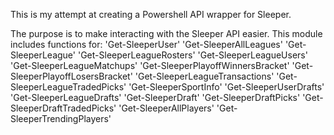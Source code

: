 This is my attempt at creating a Powershell API wrapper for Sleeper. 

The purpose is to make interacting with the Sleeper API easier. This module includes functions for: 
    'Get-SleeperUser'
    'Get-SleeperAllLeagues'
    'Get-SleeperLeague'
    'Get-SleeperLeagueRosters'
    'Get-SleeperLeagueUsers'
    'Get-SleeperLeagueMatchups'
    'Get-SleeperPlayoffWinnersBracket'
    'Get-SleeperPlayoffLosersBracket'
    'Get-SleeperLeagueTransactions'
    'Get-SleeperLeagueTradedPicks'
    'Get-SleeperSportInfo' 
    'Get-SleeperUserDrafts' 
    'Get-SleeperLeagueDrafts' 
    'Get-SleeperDraft' 
    'Get-SleeperDraftPicks' 
    'Get-SleeperDraftTradedPicks' 
    'Get-SleeperAllPlayers' 
    'Get-SleeperTrendingPlayers'
